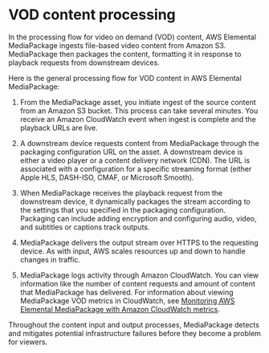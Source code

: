 # VOD content processing<a name="what-is-flow-vod"></a>

In the processing flow for video on demand \(VOD\) content, AWS Elemental MediaPackage ingests file\-based video content from Amazon S3\. MediaPackage then packages the content, formatting it in response to playback requests from downstream devices\. 

Here is the general processing flow for VOD content in AWS Elemental MediaPackage:

1.  From the MediaPackage asset, you initiate ingest of the source content from an Amazon S3 bucket\. This process can take several minutes\. You receive an Amazon CloudWatch event when ingest is complete and the playback URLs are live\.

1. A downstream device requests content from MediaPackage through the packaging configuration URL on the asset\. A downstream device is either a video player or a content delivery network \(CDN\)\. The URL is associated with a configuration for a specific streaming format \(either Apple HLS, DASH\-ISO, CMAF, or Microsoft Smooth\)\.

1. When MediaPackage receives the playback request from the downstream device, it dynamically packages the stream according to the settings that you specified in the packaging configuration\. Packaging can include adding encryption and configuring audio, video, and subtitles or captions track outputs\.

1. MediaPackage delivers the output stream over HTTPS to the requesting device\. As with input, AWS scales resources up and down to handle changes in traffic\.

1. MediaPackage logs activity through Amazon CloudWatch\. You can view information like the number of content requests and amount of content that MediaPackage has delivered\. For information about viewing MediaPackage VOD metrics in CloudWatch, see [Monitoring AWS Elemental MediaPackage with Amazon CloudWatch metrics](monitoring-cloudwatch.md)\.

Throughout the content input and output processes, MediaPackage detects and mitigates potential infrastructure failures before they become a problem for viewers\. 